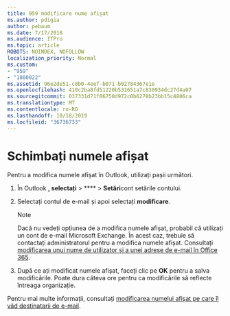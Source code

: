 ```yaml
---
title: 959 modificare nume afișat
ms.author: pdigia
author: pebaum
ms.date: 7/17/2018
ms.audience: ITPro
ms.topic: article
ROBOTS: NOINDEX, NOFOLLOW
localization_priority: Normal
ms.custom:
- "959"
- "1800022"
ms.assetid: 96e2de51-c8b0-4eef-b071-b02784367e1e
ms.openlocfilehash: 410c2ba8fd51220b531651a7c830934dc27d4a07
ms.sourcegitcommit: 037331d71f06750d972c0b6278b23bb15c4806ca
ms.translationtype: MT
ms.contentlocale: ro-RO
ms.lasthandoff: 10/18/2019
ms.locfileid: "36736733"
---
```

# <a name="change-your-display-name"></a>Schimbați numele afișat
  
Pentru a modifica numele afișat în Outlook, utilizați pașii următori.
  
1. În Outlook **, selectați** \> **** \> **Setări**cont setările contului.

2. Selectați contul de e-mail și apoi selectați **modificare**.

    > [!NOTE]
    > Dacă nu vedeți opțiunea de a modifica numele afișat, probabil că utilizați un cont de e-mail Microsoft Exchange. În acest caz, trebuie să contactați administratorul pentru a modifica numele afișat. Consultați [modificarea unui nume de utilizator și a unei adrese de e-mail în Office 365](https://docs.microsoft.com/office365/admin/add-users/change-a-user-name-and-email-address).
  
3. După ce ați modificat numele afișat, faceți clic pe **OK** pentru a salva modificările. Poate dura câteva ore pentru ca modificările să reflecte întreaga organizație.

Pentru mai multe informații, consultați [modificarea numelui afișat pe care îl văd destinatarii de e-mail](https://support.office.com/article/2b53331a-ba2a-4803-88dc-ac9fe376c8a9.aspx).
  